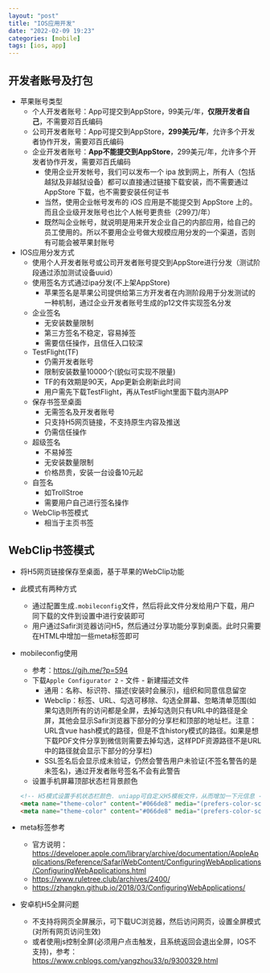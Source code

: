 ```yaml
---
layout: "post"
title: "IOS应用开发"
date: "2022-02-09 19:23"
categories: [mobile]
tags: [ios, app]
---
```


## 开发者账号及打包

- 苹果账号类型
    - 个人开发者账号：App可提交到AppStore，99美元/年，**仅限开发者自己**，不需要邓百氏编码
    - 公司开发者账号：App可提交到AppStore，**299美元/年**，允许多个开发者协作开发，需要邓百氏编码
    - 企业开发者账号：**App不能提交到AppStore**，299美元/年，允许多个开发者协作开发，需要邓百氏编码
        - 使用企业开发帐号，我们可以发布一个 ipa 放到网上，所有人（包括越狱及非越狱设备）都可以直接通过链接下载安装，而不需要通过 AppStore 下载，也不需要安装任何证书
        - 当然，使用企业帐号发布的 iOS 应用是不能提交到 AppStore 上的。而且企业级开发账号也比个人帐号更贵些（299刀/年）
        - 既然叫企业帐号，就说明是用来开发企业自己的内部应用，给自己的员工使用的。所以不要用企业号做大规模应用分发的一个渠道，否则有可能会被苹果封账号
- IOS应用分发方式
    - 使用个人开发者账号或公司开发者账号提交到AppStore进行分发（测试阶段通过添加测试设备uuid）
    - 使用签名方式通过ipa分发(不上架AppStore)
        - 苹果签名是苹果公司提供给第三方开发者在内测阶段用于分发测试的一种机制，通过企业开发者账号生成的p12文件实现签名分发
    - 企业签名
        - 无安装数量限制
        - 第三方签名不稳定，容易掉签
        - 需要信任操作，且信任入口较深
    - TestFlight(TF)
        - 仍需开发者账号
        - 限制安装数量10000个(貌似可实现不限量)
        - TF的有效期是90天，App更新会刷新此时间
        - 用户需先下载TestFlight，再从TestFlight里面下载内测APP
    - 保存书签至桌面
        - 无需签名及开发者账号
        - 只支持H5网页链接，不支持原生内容及推送
        - 仍需信任操作
    - 超级签名
        - 不易掉签
        - 无安装数量限制
        - 价格昂贵，安装一台设备10元起
    - 自签名
        - 如TrollStroe
        - 需要用户自己进行签名操作
    - WebClip书签模式
        - 相当于主页书签

## WebClip书签模式

- 将H5网页链接保存至桌面，基于苹果的WebClip功能
- 此模式有两种方式
    - 通过配置生成`.mobileconfig`文件，然后将此文件分发给用户下载，用户同下载的文件到设置中进行安装即可
    - 用户通过Safir浏览器访问H5，然后通过分享功能分享到桌面。此时只需要在HTML中增加一些meta标签即可
- mobileconfig使用
    - 参考：https://gjh.me/?p=594
    - 下载`Apple Configurator 2` - 文件 - 新建描述文件
        - 通用：名称、标识符、描述(安装时会展示)，组织和同意信息留空
        - Webclip：标签、URL、勾选可移除、勾选全屏幕、忽略清单范围(如果勾选则所有的访问都是全屏，去掉勾选则只有URL中的路径是全屏，其他会显示Safir浏览器下部分的分享栏和顶部的地址栏。注意：URL含vue hash模式的路径，但是不含history模式的路径。如果是想下载PDF文件分享到微信则需要去掉勾选，这样PDF资源路径不是URL中的路径就会显示下部分的分享栏)
        - SSL签名后会显示成未验证，仍然会警告用户未验证(不签名警告的是未签名)，通过开发者账号签名不会有此警告
    - 设置手机屏幕顶部状态栏背景颜色

    ```html
    <!-- H5模式设置手机状态栏颜色. uniapp可自定义H5模板文件，从而增加一下元信息 -->
    <meta name="theme-color" content="#066de8" media="(prefers-color-scheme: light)">
    <meta name="theme-color" content="#066de8" media="(prefers-color-scheme: dark)">
    ```
- meta标签参考
    - 官方说明：https://developer.apple.com/library/archive/documentation/AppleApplications/Reference/SafariWebContent/ConfiguringWebApplications/ConfiguringWebApplications.html
    - https://www.ruletree.club/archives/2400/
    - https://zhangkn.github.io/2018/03/ConfiguringWebApplications/
- 安卓机H5全屏问题
    - 不支持将网页全屏展示，可下载UC浏览器，然后访问网页，设置全屏模式(对所有网页访问生效)
    - 或者使用js控制全屏(必须用户点击触发，且系统返回会退出全屏，IOS不支持)，参考：https://www.cnblogs.com/yangzhou33/p/9300329.html
